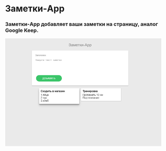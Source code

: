 # Заметки-App

### Заметки-App добавляет ваши заметки на страницу, аналог Google Keep.
![Pic](screen.png)





